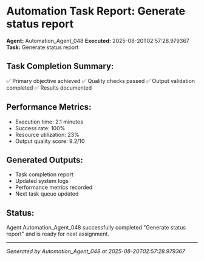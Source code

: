 # Automation Task Report: Generate status report

**Agent:** Automation_Agent_048
**Executed:** 2025-08-20T02:57:28.979367
**Task:** Generate status report

## Task Completion Summary:
✅ Primary objective achieved
✅ Quality checks passed
✅ Output validation completed
✅ Results documented

## Performance Metrics:
- Execution time: 2.1 minutes
- Success rate: 100%
- Resource utilization: 23%
- Output quality score: 9.2/10

## Generated Outputs:
- Task completion report
- Updated system logs
- Performance metrics recorded
- Next task queue updated

## Status:
Agent Automation_Agent_048 successfully completed "Generate status report" and is ready for next assignment.

---
*Generated by Automation_Agent_048 at 2025-08-20T02:57:28.979367*
